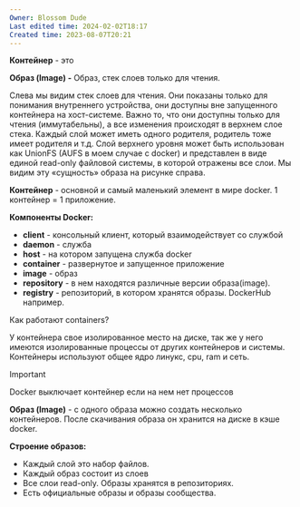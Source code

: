 ```yaml
---
Owner: Blossom Dude
Last edited time: 2024-02-02T18:17
Created time: 2023-08-07T20:21
---
```

**Контейнер** - это

**Образ (Image) -** Образ, стек слоев только для чтения.

Слева мы видим стек слоев для чтения. Они показаны только для понимания внутреннего устройства, они доступны вне запущенного контейнера на хост-системе. Важно то, что они доступны только для чтения (иммутабельны), а все изменения происходят в верхнем слое стека. Каждый слой может иметь одного родителя, родитель тоже имеет родителя и т.д. Слой верхнего уровня может быть использован как UnionFS (AUFS в моем случае с docker) и представлен в виде единой read-only файловой системы, в которой отражены все слои. Мы видим эту «сущность» образа на рисунке справа.  
  

**Контейнер** - основной и самый маленький элемент в мире docker. 1 контейнер = 1 приложение.

  

**Компоненты Docker:**

- **client** - консольный клиент, который взаимодействует со службой
- **daemon** - служба
- **host** - на котором запущена служба docker
- **container** - развернутое и запущенное приложение
- **image** - образ
- **repository** - в нем находятся различные версии образа(image).
- **registry** - репозиторий, в котором хранятся образы. DockerHub например.

  

  

Как работают containers?

У контейнера свое изолированное место на диске, так же у него имеются изолированные процессы от других контейнеров и системы. Контейнеры используют общее ядро линукс, cpu, ram и сеть.

> [!important]  
> Docker выключает контейнер если на нем нет процессов  

  

**Образ (Image)** - с одного образа можно создать несколько контейнеров. После скачивания образа он хранится на диске в кэше docker.


**Строение образов:**

- Каждый слой это набор файлов.
- Каждый образ состоит из слоев
- Все слои read-only. Образы хранятся в репозиториях.
- Есть официальные образы и образы сообщества.

